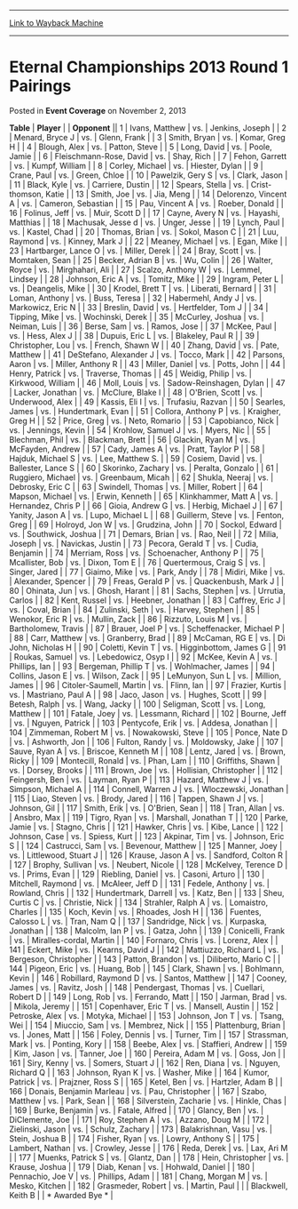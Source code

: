 
---
[Link to Wayback Machine](https://web.archive.org/web/20220516114823/https://magic.wizards.com/en/articles/archive/event-coverage/eternal-championships-2013-round-1-pairings-2013-11-02)

[_metadata_:description]:- "TablePlayer Opponent 1Ivans, Matthewvs.Jenkins, Joseph 2Menard, Bryce Jvs.Glenn, Frank 3Smith, Bryanvs.Komar, Greg H 4Blough, Alexvs.Patton, Steve 5Long, Davidvs.Poole, Jamie 6Fleischmann-Rose, Davidvs.Shay, Rich 7Fehon, Garrettvs.Kumpf, William 8Corley, Michaelvs.Hiester, Dylan 9Crane, Paulvs.Green, Chloe 10Pawelzik, Gery Svs.Clark, Jason 11Black, Kylevs.Carriere, Dustin"
[_metadata_:generator]:- "Drupal 7 (http://drupal.org)"
[_metadata_:node]:- "432796"
[_metadata_:publish_date]:- "2013-11-02"
[_metadata_:source]:- "div-main-content"
[_metadata_:title]:- "Eternal Championships 2013 Round 1 Pairings"
[_metadata_:wayback_capture_timestamp]:- "2022-05-16 11:48:23"
[_metadata_:wayback_raw_url]:- "https://web.archive.org/web/20220516114823id_/https://magic.wizards.com/en/articles/archive/event-coverage/eternal-championships-2013-round-1-pairings-2013-11-02"
[_metadata_:wayback_url]:- "https://magic.wizards.com/en/articles/archive/event-coverage/eternal-championships-2013-round-1-pairings-2013-11-02"
---


Eternal Championships 2013 Round 1 Pairings
===========================================



 Posted in **Event Coverage**
 on November 2, 2013 












 **Table** | **Player** |  | **Opponent** ||  1 | Ivans, Matthew | vs. | Jenkins, Joseph |
|  2 | Menard, Bryce J | vs. | Glenn, Frank |
|  3 | Smith, Bryan | vs. | Komar, Greg H |
|  4 | Blough, Alex | vs. | Patton, Steve |
|  5 | Long, David | vs. | Poole, Jamie |
|  6 | Fleischmann-Rose, David | vs. | Shay, Rich |
|  7 | Fehon, Garrett | vs. | Kumpf, William |
|  8 | Corley, Michael | vs. | Hiester, Dylan |
|  9 | Crane, Paul | vs. | Green, Chloe |
|  10 | Pawelzik, Gery S | vs. | Clark, Jason |
|  11 | Black, Kyle | vs. | Carriere, Dustin |
|  12 | Spears, Stella | vs. | Crist-thomson, Katie |
|  13 | Smith, Joe | vs. | Jia, Meng |
|  14 | Delorenzo, Vincent A | vs. | Cameron, Sebastian |
|  15 | Pau, Vincent A | vs. | Roeber, Donald |
|  16 | Folinus, Jeff | vs. | Muir, Scott D |
|  17 | Cayne, Avery N | vs. | Hayashi, Matthias |
|  18 | Machusak, Jesse d | vs. | Unger, Jesse |
|  19 | Lynch, Paul | vs. | Kastel, Chad |
|  20 | Thomas, Brian | vs. | Sokol, Mason C |
|  21 | Luu, Raymond | vs. | Kinney, Mark J |
|  22 | Meaney, Michael | vs. | Egan, Mike |
|  23 | Hartbarger, Lance O | vs. | Miller, Derek |
|  24 | Bray, Scott | vs. | Momtaken, Sean |
|  25 | Becker, Adrian B | vs. | Wu, Colin |
|  26 | Walter, Royce | vs. | Mirghahari, Ali |
|  27 | Scalzo, Anthony W | vs. | Lemmel, Lindsey |
|  28 | Johnson, Eric A | vs. | Tomitz, Mike |
|  29 | Ingram, Peter L | vs. | Deangelis, Mike |
|  30 | Krodel, Brett T | vs. | Liberati, Bernard |
|  31 | Loman, Anthony | vs. | Buss, Teresa |
|  32 | Habermehl, Andy J | vs. | Markowicz, Eric N |
|  33 | Breslin, David | vs. | Hertfelder, Tom J |
|  34 | Tipping, Mike | vs. | Wochinski, Derek |
|  35 | McCurley, Joshua | vs. | Neiman, Luis |
|  36 | Berse, Sam | vs. | Ramos, Jose |
|  37 | McKee, Paul | vs. | Hess, Alex J |
|  38 | Dupuis, Eric L | vs. | Blakeley, Paul R |
|  39 | Christopher, Lou | vs. | French, Shawn W |
|  40 | Zhang, David | vs. | Pate, Matthew |
|  41 | DeStefano, Alexander J | vs. | Tocco, Mark |
|  42 | Parsons, Aaron | vs. | Miller, Anthony R |
|  43 | Miller, Daniel | vs. | Potts, John |
|  44 | Henry, Patrick | vs. | Traverse, Thomas |
|  45 | Weidig, Philip | vs. | Kirkwood, William |
|  46 | Moll, Louis | vs. | Sadow-Reinshagen, Dylan |
|  47 | Lacker, Jonathan | vs. | McClure, Blake l |
|  48 | O'Brien, Scott | vs. | Underwood, Alex |
|  49 | Kassis, Eli I | vs. | Trufasiu, Razvan |
|  50 | Searles, James | vs. | Hundertmark, Evan |
|  51 | Collora, Anthony P | vs. | Kraigher, Greg H |
|  52 | Price, Greg | vs. | Neto, Romario |
|  53 | Capobianco, Nick | vs. | Jennings, Kevin |
|  54 | Krohlow, Samuel J | vs. | Myers, Nic |
|  55 | Blechman, Phil | vs. | Blackman, Brett |
|  56 | Glackin, Ryan M | vs. | McFayden, Andrew |
|  57 | Cady, James A | vs. | Pratt, Taylor P |
|  58 | Hajduk, Michael S | vs. | Lee, Matthew S. |
|  59 | Cosiem, David | vs. | Ballester, Lance S |
|  60 | Skorinko, Zachary | vs. | Peralta, Gonzalo |
|  61 | Ruggiero, Michael | vs. | Greenbaum, Micah |
|  62 | Shukla, Neeraj | vs. | Debrosky, Eric C |
|  63 | Swindell, Thomas | vs. | Miller, Robert |
|  64 | Mapson, Michael | vs. | Erwin, Kenneth |
|  65 | Klinkhammer, Matt A | vs. | Hernandez, Chris P |
|  66 | Gioia, Andrew G | vs. | Herbig, Michael J |
|  67 | Yanity, Jason A | vs. | Lupo, Michael L |
|  68 | Guillerm, Steve | vs. | Fenton, Greg |
|  69 | Holroyd, Jon W | vs. | Grudzina, John |
|  70 | Sockol, Edward | vs. | Southwick, Joshua |
|  71 | Demars, Brian | vs. | Rao, Neil |
|  72 | Milia, Joseph | vs. | Navickas, Justin |
|  73 | Pecora, Gerald T | vs. | Cudia, Benjamin |
|  74 | Merriam, Ross | vs. | Schoenacher, Anthony P |
|  75 | Mcallister, Bob | vs. | Dixon, Tom E |
|  76 | Quertermous, Craig S | vs. | Singer, Jared |
|  77 | Giaimo, Mike | vs. | Park, Andy |
|  78 | Midiri, Mike | vs. | Alexander, Spencer |
|  79 | Freas, Gerald P | vs. | Quackenbush, Mark J |
|  80 | Ohinata, Jun | vs. | Ghosh, Harant |
|  81 | Sachs, Stephen | vs. | Urrutia, Carlos |
|  82 | Kent, Russel | vs. | Heebner, Jonathan |
|  83 | Caffrey, Eric J | vs. | Coval, Brian |
|  84 | Zulinski, Seth | vs. | Harvey, Stephen |
|  85 | Wenokor, Eric R | vs. | Mullin, Zack |
|  86 | Rizzuto, Louis M | vs. | Bartholomew, Travis |
|  87 | Brauer, Joel P | vs. | Scheffenacker, Michael P |
|  88 | Carr, Matthew | vs. | Granberry, Brad |
|  89 | McCaman, RG E | vs. | Di John, Nicholas H |
|  90 | Coletti, Kevin T | vs. | Higginbottom, James G |
|  91 | Roukas, Samuel | vs. | Lebedowicz, Osyp I |
|  92 | McKee, Kevin A | vs. | Phillips, Ian |
|  93 | Bergeman, Phillip T | vs. | Wohlmacher, James |
|  94 | Collins, Jason E | vs. | Wilson, Zack |
|  95 | LeMunyon, Sun L | vs. | Million, James |
|  96 | Citoler-Saumell, Martin | vs. | Flinn, Ian |
|  97 | Frazier, Kurtis | vs. | Mastriano, Paul A |
|  98 | Jaco, Jason | vs. | Hughes, Scott |
|  99 | Betesh, Ralph | vs. | Wang, Jacky |
| 100 | Seligman, Scott | vs. | Long, Matthew |
| 101 | Fatale, Joey | vs. | Lessmann, Richard |
| 102 | Bourne, Jeff | vs. | Nguyen, Patrick |
| 103 | Pentycofe, Erik | vs. | Addesa, Jonathan |
| 104 | Zimmeman, Robert M | vs. | Nowakowski, Steve |
| 105 | Ponce, Nate D | vs. | Ashworth, Jon |
| 106 | Fulton, Randy | vs. | Moldowsky, Jake |
| 107 | Sauve, Ryan A | vs. | Briscoe, Kenneth M |
| 108 | Lentz, Jared | vs. | Brown, Ricky |
| 109 | Montecill, Ronald | vs. | Phan, Lam |
| 110 | Griffiths, Shawn | vs. | Dorsey, Brooks |
| 111 | Brown, Joe | vs. | Hollisian, Christopher |
| 112 | Feingersh, Ben | vs. | Layman, Ryan P |
| 113 | Hazard, Matthew J | vs. | Simpson, Michael A |
| 114 | Connell, Warren J | vs. | Wloczewski, Jonathan |
| 115 | Liao, Steven | vs. | Brody, Jared |
| 116 | Tappen, Shawn J | vs. | Johnson, Gil |
| 117 | Smith, Erik | vs. | O'Brien, Sean |
| 118 | Tran, Allan | vs. | Ansbro, Max |
| 119 | Tigro, Ryan | vs. | Marshall, Jonathan T |
| 120 | Parke, Jamie | vs. | Stagno, Chris |
| 121 | Hawker, Chris | vs. | Kibe, Lance |
| 122 | Johnson, Case | vs. | Spiess, Kurt |
| 123 | Akpinar, Tim | vs. | Johnson, Eric S |
| 124 | Castrucci, Sam | vs. | Bevenour, Matthew |
| 125 | Manner, Joey | vs. | Littlewood, Stuart J |
| 126 | Krause, Jason A | vs. | Sandford, Colton R |
| 127 | Brophy, Sullivan | vs. | Neubert, Nicole |
| 128 | McKelvey, Terence D | vs. | Prims, Evan |
| 129 | Riebling, Daniel | vs. | Casoni, Arturo |
| 130 | Mitchell, Raymond | vs. | McAleer, Jeff D |
| 131 | Fedele, Anthony | vs. | Rowland, Chris |
| 132 | Hundertmark, Darrell | vs. | Katz, Ben |
| 133 | Sheu, Curtis C | vs. | Christie, Nick |
| 134 | Strahler, Ralph A | vs. | Lomaistro, Charles |
| 135 | Koch, Kevin | vs. | Rhoades, Josh H |
| 136 | Fuentes, Calosso L | vs. | Tran, Nam Q |
| 137 | Sandridge, Nick | vs. | Kurpaska, Jonathan |
| 138 | Malcolm, Ian P | vs. | Gatza, John |
| 139 | Conicelli, Frank | vs. | Miralles-cordal, Martin |
| 140 | Fornaro, Chris | vs. | Lorenz, Alex |
| 141 | Eckert, Mike | vs. | Kearns, David J |
| 142 | Mattiuzzo, Richard L | vs. | Bergeson, Christopher |
| 143 | Patton, Brandon | vs. | Diliberto, Mario C |
| 144 | Pigeon, Eric | vs. | Huang, Bob |
| 145 | Clark, Shawn | vs. | Bohlmann, Kevin |
| 146 | Robillard, Raymond D | vs. | Santos, Matthew |
| 147 | Cooney, James | vs. | Ravitz, Josh |
| 148 | Pendergast, Thomas | vs. | Cuellari, Robert D |
| 149 | Long, Rob | vs. | Ferrando, Matt |
| 150 | Jarman, Brad | vs. | Mikola, Jeremy |
| 151 | Copenhaver, Eric T | vs. | Mansell, Austin |
| 152 | Petroske, Alex | vs. | Motyka, Michael |
| 153 | Johnson, Jon T | vs. | Tsang, Wei |
| 154 | Miuccio, Sam | vs. | Membrez, Nick |
| 155 | Plattenburg, Brian | vs. | Jones, Matt |
| 156 | Foley, Dennis | vs. | Turner, Tim |
| 157 | Strassman, Mark | vs. | Ponting, Kory |
| 158 | Beebe, Alex | vs. | Staffieri, Andrew |
| 159 | Kim, Jason | vs. | Tanner, Joe |
| 160 | Pereira, Adam M | vs. | Goss, Jon |
| 161 | Siry, Kenny | vs. | Somers, Stuart J |
| 162 | Ren, Diana | vs. | Nguyen, Richard Q |
| 163 | Johnson, Ryan K | vs. | Washer, Mike |
| 164 | Kumor, Patrick | vs. | Prajzner, Ross S |
| 165 | Ketel, Ben | vs. | Hartzler, Adam B |
| 166 | Donais, Benjamin Marleau | vs. | Pau, Christopher |
| 167 | Szabo, Matthew | vs. | Park, Sean |
| 168 | Silverstein, Zacharie | vs. | Hinkle, Chas |
| 169 | Burke, Benjamin | vs. | Fatale, Alfred |
| 170 | Glancy, Ben | vs. | DiClemente, Joe |
| 171 | Roy, Stephen A | vs. | Azzano, Doug M |
| 172 | Zielinski, Jason | vs. | Schulz, Zachary |
| 173 | Balakrishnan, Vasu | vs. | Stein, Joshua B |
| 174 | Fisher, Ryan | vs. | Lowry, Anthony S |
| 175 | Lambert, Nathan | vs. | Crowley, Jesse |
| 176 | Reda, Derek | vs. | Lax, Ari M |
| 177 | Muenks, Patrick S | vs. | Glantz, Dan |
| 178 | Hein, Christopher | vs. | Krause, Joshua |
| 179 | Diab, Kenan | vs. | Hohwald, Daniel |
| 180 | Pennachio, Joe V | vs. | Phillips, Adam |
| 181 | Chang, Morgan M | vs. | Mesko, Kitchen |
| 182 | Grasmeder, Robert | vs. | Martin, Paul |
|  | Blackwell, Keith B |  | \* Awarded Bye \* |







